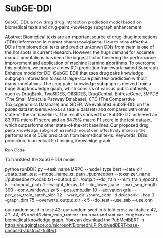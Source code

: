 # SubGE-DDI
SubGE-DDI: a new drug-drug interaction prediction model based on biomedical texts and drug-pairs knowledge subgraph enhancement

Abstract
Biomedical texts are an important source of drug-drug interactions (DDIs) information in current pharmacovigilance. How to mine effective DDIs from biomedical texts and predict unkonwn DDIs from them is one of the hot spots in current research. However, the huge demand for accurate manual annotations has been the biggest factor hindering the performance improvement and application of machine learning algorithms. To overcome this problem, we propose a new DDI prediction framework named Subgraph Enhance model for DDI (SubGE-DDI) that uses drug pairs knowledge subgraph information to assist large-scale plain text prediction without many annotations. The drug pairs knowledge subgraph is derived from a huge drug knowledge graph, which consists of various public datasets, such as DrugBank, TwoSIDES, OffSIDES, DrugCentral, EntrezeGene, SMPDB (The Small Molecule Pathway Database), CTD (The Comparative Toxicogenomics Database) and SIDER. We evaluated SubGE-DDI on the public dataset (SemEval-2013 Task 9 dataset) and compared with other state-of-the-art baselines. The results showed that SubGE-DDI achieved an 83.91% micro F1 score and an 84.75% macro F1 score in the test dataset, which outperforms other state-of-the-art baselines. Our proposed drug pairs knowledge subgraph assisted model can effectively improve the performance of DDIs prediction from biomedical texts.
Keywords: DDIs prediction, biomedical text mining, knowledge graph

Run Code

To train&test the SubGE-DDI model:

python runDDIE.py --task_name MRPC --model_type bert --data_dir  ./data_train_test  --model_name_or_path  ./pubmedbert  --tokenizer_name  ./pubmedbert/vocab.txt  --output_dir  ./output --do_train  --num_train_epochs 5.  --dropout_prob .1  --weight_decay .01  --do_lower_case  --max_seq_length 390  --conv_window_size  5  --pos_emb_dim  10  --activation gelu  --per_gpu_train_batch_size  32 --work_dir ./share_code -d drugbank --hop 3 --graph_dim 75  --overwrite_output_dir  -k 5 --do_test --use_sub --use_cnn

our random seed in test: 42;
our random seed in 5-fold cross validation: 42, 43, 44, 45 and 46
data_train_test.rar : train set and test set.
drugbank.rar : biomedical knowledge graph.
You can download the PubMedBERT in https://huggingface.co/microsoft/BiomedNLP-PubMedBERT-base-uncased-abstract-fulltext.




